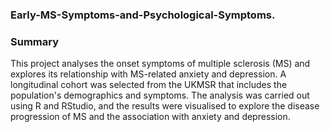 ### Early-MS-Symptoms-and-Psychological-Symptoms.
### Summary
This project analyses the onset symptoms of multiple sclerosis (MS) and explores its relationship with MS-related anxiety and depression. A longitudinal cohort was selected from the UKMSR that includes the population's demographics and symptoms. The analysis was carried out using R and RStudio, and the results were visualised to explore the disease progression of MS and the association with anxiety and depression.
